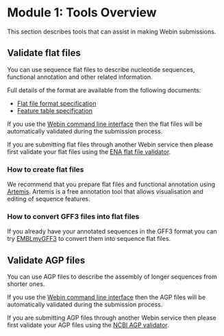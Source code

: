 # Module 1: Tools Overview

This section describes tools that can assist in making Webin submissions.

## Validate flat files

You can use sequence flat files to describe nucleotide sequences, functional annotation and other related information.

Full details of the format are available from the following documents:

* [Flat file format specification](<ftp://ftp.ebi.ac.uk/pub/databases/embl/doc/usrman.txt>)
* [Feature table specification](<http://www.insdc.org/documents/feature-table>)


If you use the [Webin command line interface](../general-guide/webin-cli.html) then the flat files will be automatically
validated during the submission process.

If you are submitting flat files through another Webin service
then please first validate your flat files using the [ENA flat file validator](tools_02.html).

### How to create flat files

We recommend that you prepare flat files and functional annotation using [Artemis](http://www.sanger.ac.uk/science/tools/artemis).
Artemis is a free annotation tool that allows visualisation and editing of sequence features.

### How to convert GFF3 files into flat files

If you already have your annotated sequences in the GFF3 format you can try [EMBLmyGFF3](https://github.com/NBISweden/EMBLmyGFF3)
to convert them into sequence flat files.

## Validate AGP files

You can use AGP files to describe the assembly of longer sequences from shorter ones.

If you use the [Webin command line interface](../general-guide/webin-cli.html) then the AGP files will be automatically
validated during the submission process.

If you are submitting AGP files through another Webin service then please
first validate your AGP files using the [NCBI AGP validator](https://www.ncbi.nlm.nih.gov/assembly/agp/AGP_Validation/).
